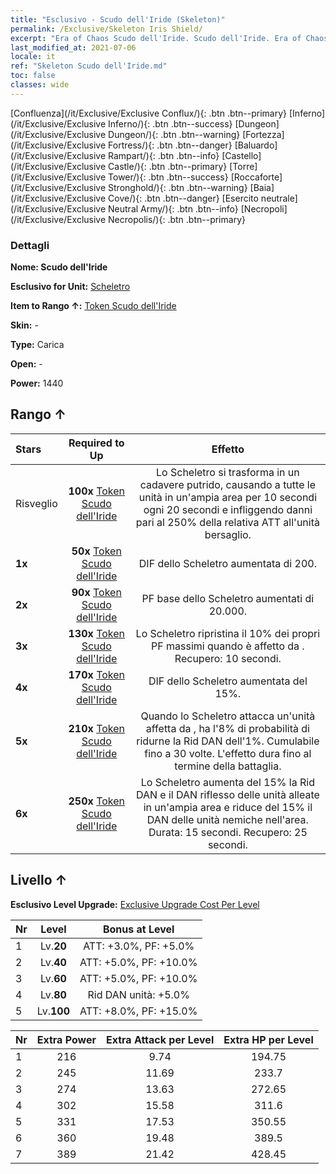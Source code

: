 ```yaml
---
title: "Esclusivo - Scudo dell'Iride (Skeleton)"
permalink: /Exclusive/Skeleton Iris Shield/
excerpt: "Era of Chaos Scudo dell'Iride. Scudo dell'Iride. Era of Chaos Esclusivo Scudo dell'Iride. Scheletro Esclusivo."
last_modified_at: 2021-07-06
locale: it
ref: "Skeleton Scudo dell'Iride.md"
toc: false
classes: wide
---
```

 [Confluenza](/it/Exclusive/Exclusive Conflux/){: .btn .btn--primary} [Inferno](/it/Exclusive/Exclusive Inferno/){: .btn .btn--success} [Dungeon](/it/Exclusive/Exclusive Dungeon/){: .btn .btn--warning} [Fortezza](/it/Exclusive/Exclusive Fortress/){: .btn .btn--danger} [Baluardo](/it/Exclusive/Exclusive Rampart/){: .btn .btn--info} [Castello](/it/Exclusive/Exclusive Castle/){: .btn .btn--primary} [Torre](/it/Exclusive/Exclusive Tower/){: .btn .btn--success} [Roccaforte](/it/Exclusive/Exclusive Stronghold/){: .btn .btn--warning} [Baia](/it/Exclusive/Exclusive Cove/){: .btn .btn--danger} [Esercito neutrale](/it/Exclusive/Exclusive Neutral Army/){: .btn .btn--info} [Necropoli](/it/Exclusive/Exclusive Necropolis/){: .btn .btn--primary} 

### Dettagli
 **Nome: Scudo dell'Iride** 

 **Esclusivo for Unit:** [Scheletro](/it/units/Skeleton/) 

 **Item to Rango ↑:** [Token Scudo dell'Iride](/ItemsIT/con_913/)

 **Skin:** -

 **Type:** Carica

 **Open:** -

 **Power:** 1440

## Rango ↑

  |     Stars    |  Required to Up | Effetto |
  |:-------------|:---------------:|:---------------:|
  |  Risveglio  | **100x** [Token Scudo dell'Iride](/ItemsIT/con_913/) | <Cadavere putrido> Lo Scheletro si trasforma in un cadavere putrido, causando <Morale basso> a tutte le unità in un'ampia area per 10 secondi ogni 20 secondi e infliggendo danni pari al 250% della relativa ATT all'unità bersaglio. |
  | **1x** <i class="fas fa-star"/> | **50x** [Token Scudo dell'Iride](/ItemsIT/con_913/) | DIF dello Scheletro aumentata di 200. |
  | **2x** <i class="fas fa-star"/> | **90x** [Token Scudo dell'Iride](/ItemsIT/con_913/) | PF base dello Scheletro aumentati di 20.000. |
  | **3x** <i class="fas fa-star"/> | **130x** [Token Scudo dell'Iride](/ItemsIT/con_913/) | <Calcificazione> Lo Scheletro ripristina il 10% dei propri PF massimi quando è affetto da <Morale basso>. Recupero: 10 secondi. |
  | **4x** <i class="fas fa-star"/> | **170x** [Token Scudo dell'Iride](/ItemsIT/con_913/) | DIF dello Scheletro aumentata del 15%. |
  | **5x** <i class="fas fa-star"/> | **210x** [Token Scudo dell'Iride](/ItemsIT/con_913/) | Quando lo Scheletro attacca un'unità affetta da <Morale basso>, ha l'8% di probabilità di ridurne la Rid DAN dell'1%. Cumulabile fino a 30 volte. L'effetto dura fino al termine della battaglia. |
  | **6x** <i class="fas fa-star"/> | **250x** [Token Scudo dell'Iride](/ItemsIT/con_913/) | <Creatura non morta> Lo Scheletro aumenta del 15% la Rid DAN e il DAN riflesso delle unità alleate in un'ampia area e riduce del 15% il DAN delle unità nemiche nell'area. Durata: 15 secondi. Recupero: 25 secondi. |


## Livello ↑
 **Esclusivo Level Upgrade:** [Exclusive Upgrade Cost Per Level](/Exclusive/ExclusiveUpgradeCostPerLevel/)

  |  Nr  |   Level  | Bonus at Level |
  |:-----|:--------:|:--------------:|
  | 1 | Lv.**20** | ATT: +3.0%, PF: +5.0% |
  | 2 | Lv.**40** | ATT: +5.0%, PF: +10.0% |
  | 3 | Lv.**60** | ATT: +5.0%, PF: +10.0% |
  | 4 | Lv.**80** | Rid DAN unità: +5.0% |
  | 5 | Lv.**100** | ATT: +8.0%, PF: +15.0% |


  |  Nr  |  Extra Power | Extra Attack per Level | Extra HP per Level |
  |:-----|:--------:|:--------:|:--------:|
  | 1 | 216 | 9.74 | 194.75 |
  | 2 | 245 | 11.69 | 233.7 |
  | 3 | 274 | 13.63 | 272.65 |
  | 4 | 302 | 15.58 | 311.6 |
  | 5 | 331 | 17.53 | 350.55 |
  | 6 | 360 | 19.48 | 389.5 |
  | 7 | 389 | 21.42 | 428.45 |


